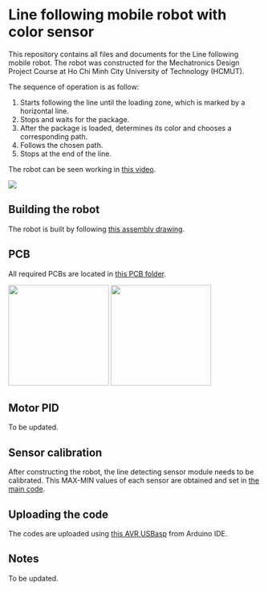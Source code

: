 # Line following mobile robot with color sensor
This repository contains all files and documents for the Line following mobile robot. The robot was constructed for the Mechatronics Design Project Course at Ho Chi Minh City University of Technology (HCMUT).

The sequence of operation is as follow:
1. Starts following the line until the loading zone, which is marked by a horizontal line.
2. Stops and waits for the package.
3. After the package is loaded, determines its color and chooses a corresponding path.
4. Follows the chosen path.
5. Stops at the end of the line.

The robot can be seen working in [this video](https://youtu.be/HqmgRXV4fzo?si=YYQn4gw1GglHw1m8).

<img src="pics/test-run.gif">

## Building the robot
The robot is built by following [this assembly drawing](ME4071_Mechanical_Assembly_drawing_HuynhBaLoc_NguyenHoangMinh_PhanDangKhoiNguyen_TruongAnQuoc.pdf).

<!-- <img src="3d-robot.png"> -->

## PCB
All required PCBs are located in [this PCB folder](pcb).

<img src="pics/sensor-module.png" height=200> <img src="pics/main.png" height=200>

## Motor PID
To be updated.

## Sensor calibration
After constructing the robot, the line detecting sensor module needs to be calibrated. This MAX-MIN values of each sensor are obtained and set in [the main code](code/A32-MasterMCU.ino).

## Uploading the code
The codes are uploaded using [this AVR USBasp](https://hshop.vn/products/mach-nap-avr-usbasp-2) from Arduino IDE. 

## Notes
To be updated.
